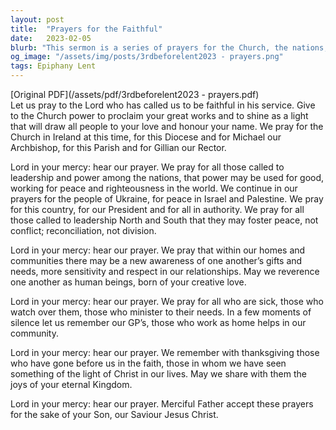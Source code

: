 ```yaml
---
layout: post
title:  "Prayers for the Faithful"
date:   2023-02-05
blurb: "This sermon is a series of prayers for the Church, the nations, the community, the sick, and the departed. It emphasizes the need for peace, righteousness, respect, and awareness of each other's needs within our homes and communities. It also highlights the importance of leadership in fostering peace and reconciliation."
og_image: "/assets/img/posts/3rdbeforelent2023 - prayers.png"
tags: Epiphany Lent
---
```

[Original PDF](/assets/pdf/3rdbeforelent2023 - prayers.pdf)    
Let us pray to the Lord who has called us to be faithful in his service. Give to the Church power to proclaim your great works and to shine as a light that will draw all people to your love and honour your name. We pray for the Church in Ireland at this time, for this Diocese and for Michael our Archbishop, for this Parish and for Gillian our Rector.

Lord in your mercy: hear our prayer. We pray for all those called to leadership and power among the nations, that power may be used for good, working for peace and righteousness in the world. We continue in our prayers for the people of Ukraine, for peace in Israel and Palestine. We pray for this country, for our President and for all in authority. We pray for all those called to leadership North and South that they may foster peace, not conflict; reconciliation, not division.

Lord in your mercy: hear our prayer. We pray that within our homes and communities there may be a new awareness of one another’s gifts and needs, more sensitivity and respect in our relationships. May we reverence one another as human beings, born of your creative love.

Lord in your mercy: hear our prayer. We pray for all who are sick, those who watch over them, those who minister to their needs. In a few moments of silence let us remember our GP’s, those who work as home helps in our community.

Lord in your mercy: hear our prayer. We remember with thanksgiving those who have gone before us in the faith, those in whom we have seen something of the light of Christ in our lives. May we share with them the joys of your eternal Kingdom.

Lord in your mercy: hear our prayer. Merciful Father accept these prayers for the sake of your Son, our Saviour Jesus Christ.
